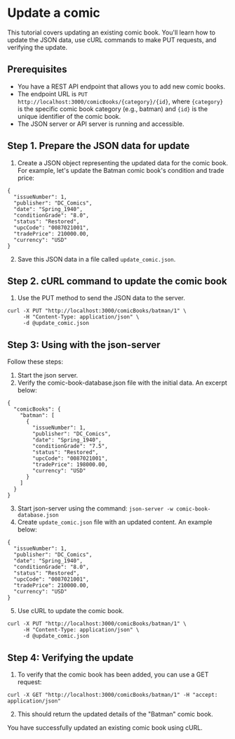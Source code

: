 # Update a comic
This tutorial covers updating an existing comic book. You'll learn how to update the JSON data, use cURL commands to make PUT requests, and verifying the update.

## Prerequisites
- You have a REST API endpoint that allows you to add new comic books.
- The endpoint URL is `PUT http://localhost:3000/comicBooks/{category}/{id}`, where `{category}` is the specific comic book category (e.g., batman) and `{id}` is the unique identifier of the comic book.
- The JSON server or API server is running and accessible.

## Step 1. Prepare the JSON data for update
1. Create a JSON object representing the updated data for the comic book. For example, let's update the Batman comic book's condition and trade price:

```
{
  "issueNumber": 1,
  "publisher": "DC_Comics",
  "date": "Spring_1940",
  "conditionGrade": "8.0",
  "status": "Restored",
  "upcCode": "0087021001",
  "tradePrice": 210000.00,
  "currency": "USD"
}
```

2. Save this JSON data in a file called `update_comic.json`.

## Step 2. cURL command to update the comic book
1. Use the PUT method to send the JSON data to the server. 

```
curl -X PUT "http://localhost:3000/comicBooks/batman/1" \
     -H "Content-Type: application/json" \
     -d @update_comic.json
```

## Step 3: Using with the json-server
Follow these steps:

1. Start the json server.
2. Verify the comic-book-database.json file with the initial data. An excerpt below:

```
{
  "comicBooks": {
    "batman": [
      {
        "issueNumber": 1,
        "publisher": "DC_Comics",
        "date": "Spring_1940",
        "conditionGrade": "7.5",
        "status": "Restored",
        "upcCode": "0087021001",
        "tradePrice": 198000.00,
        "currency": "USD"
      }
    ]
  }
}
```

3. Start json-server using the command: `json-server -w comic-book-database.json`
4. Create `update_comic.json` file with an updated content. An example below:

```   
{
  "issueNumber": 1,
  "publisher": "DC_Comics",
  "date": "Spring_1940",
  "conditionGrade": "8.0",
  "status": "Restored",
  "upcCode": "0087021001",
  "tradePrice": 210000.00,
  "currency": "USD"
}
```

5. Use cURL to update the comic book.

```
curl -X PUT "http://localhost:3000/comicBooks/batman/1" \
     -H "Content-Type: application/json" \
     -d @update_comic.json
```

## Step 4: Verifying the update
1. To verify that the comic book has been added, you can use a GET request:

```
curl -X GET "http://localhost:3000/comicBooks/batman/1" -H "accept: application/json"
```

2. This should return the updated details of the "Batman" comic book.

You have successfully updated an existing comic book using cURL. 
